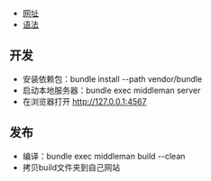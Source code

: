

- [网址](https://github.com/pengjinning/slate)
- [语法](https://github.com/lord/slate/wiki/Markdown-Syntax)

## 开发

- 安装依赖包：bundle install --path vendor/bundle
- 启动本地服务器：bundle exec middleman server
- 在浏览器打开 http://127.0.0.1:4567


## 发布

- 编译：bundle exec middleman build --clean
- 拷贝build文件夹到自己网站

